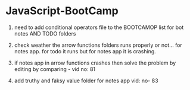 # JavaScript-BootCamp


1. need to add conditional operators file to the BOOTCAMOP list for bot notes AND TODO folders

2. check weather the arrow functions folders runs properly or not... for notes app. for todo it runs  but for
   notes app it is crashing.
   
 3. if notes app in arrow functions crashes then solve the problem by editing by comparing - vid no: 81 
 4. add truthy and faksy value folder for notes app vid: no- 83 

